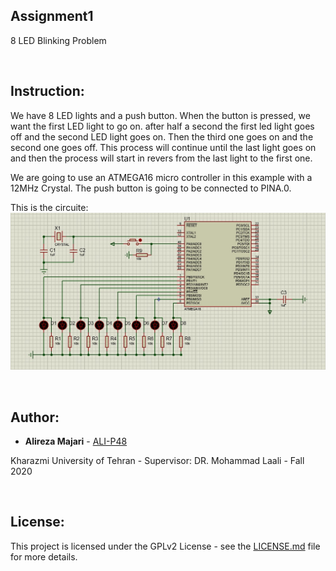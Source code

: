 ## Assignment1
8 LED Blinking Problem

‌
## Instruction:
We have 8 LED lights and a push button. When the button is pressed, we want the first LED light to go on. after half a second the first led light goes off and the second LED light goes on. Then the third one goes on and the second one goes off. This process will continue until the last light goes on and then the process will start in revers from the last light to the first one. 

We are going to use an ATMEGA16 micro controller in this example with a 12MHz Crystal. The push button is going to be connected to PINA.0.

This is the circuite:
![](https://github.com/ALI-P48/MicroprocessorLab/blob/main/Assignment1-LEDs/Pictures/Circuit.jpg)


‌
## Author:

* **Alireza Majari** - [ALI-P48](https://github.com/ALI-P48)

Kharazmi University of Tehran - Supervisor: DR. Mohammad Laali - Fall 2020


‌
## License:

This project is licensed under the GPLv2 License - see the [LICENSE.md](https://github.com/ALI-P48/MicroprocessorLab/blob/main/LICENSE) file for more details.
